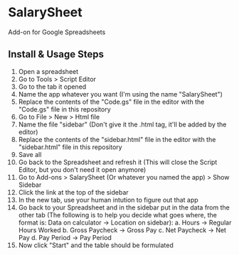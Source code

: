 # SalarySheet
Add-on for Google Spreadsheets
## Install & Usage Steps ##
1. Open a spreadsheet
2. Go to Tools > Script Editor
3. Go to the tab it opened
4. Name the app whatever you want (I'm using the name "SalarySheet")
5. Replace the contents of the "Code.gs" file in the editor with the "Code.gs" file in this repository
6. Go to File > New > Html file
7. Name the file "sidebar" (Don't give it the .html tag, it'll be added by the editor)
8. Replace the contents of the "sidebar.html" file in the editor with the "sidebar.html" file in this repository
9. Save all
10. Go back to the Spreadsheet and refresh it (This will close the Script Editor, but you don't need it open anymore)
11. Go to Add-ons > SalarySheet (Or whatever you named the app) > Show Sidebar
12. Click the link at the top of the sidebar
13. In the new tab, use your human intution to figure out that app
14. Go back to your Spreadsheet and in the sidebar put in the data from the other tab (The following is to help you decide what goes where, the format is: Data on calculator -> Location on sidebar):
  a. Hours -> Regular Hours Worked
  b. Gross Paycheck -> Gross Pay
  c. Net Paycheck -> Net Pay
  d. Pay Period -> Pay Period
15. Now click "Start" and the table should be formulated
